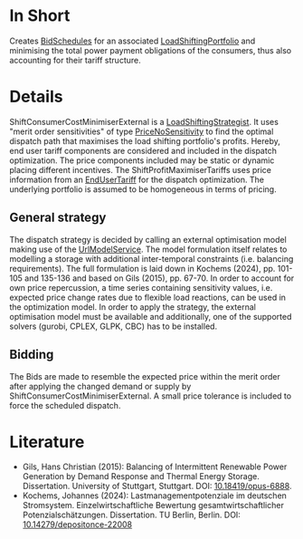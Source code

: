 # In Short

Creates [BidSchedules](./BidSchedule.md) for an associated [LoadShiftingPortfolio](./LoadShiftingPortfolio.md) and minimising the total power payment obligations of the consumers, thus also accounting for their tariff structure.

# Details

ShiftConsumerCostMinimiserExternal is a [LoadShiftingStrategist](./LoadShiftingStrategist.md).
It uses "merit order sensitivities" of type [PriceNoSensitivity](./PriceNoSensitivity.md) to find the optimal dispatch path that maximises the load shifting portfolio's profits.
Hereby, end user tariff components are considered and included in the dispatch optimization.
The price components included may be static or dynamic placing different incentives.
The ShiftProfitMaximiserTariffs uses price information from an [EndUserTariff](./EndUserTariff.md) for the dispatch optimization.
The underlying portfolio is assumed to be homogeneous in terms of pricing.

## General strategy

The dispatch strategy is decided by calling an external optimisation model making use of the [UrlModelService](../Util/UrlModelService.md).
The model formulation itself relates to modelling a storage with additional inter-temporal constraints (i.e. balancing requirements).
The full formulation is laid down in Kochems (2024), pp. 101-105 and 135-136 and based on Gils (2015), pp. 67-70.
In order to account for own price repercussion, a time series containing sensitivity values, i.e. expected price change rates due to flexible load reactions, can be used in the optimization model.
In order to apply the strategy, the external optimisation model must be available and additionally, one of the supported solvers (gurobi, CPLEX, GLPK, CBC) has to be installed.

## Bidding

The Bids are made to resemble the expected price within the merit order after applying the changed demand or supply by ShiftConsumerCostMinimiserExternal.
A small price tolerance is included to force the scheduled dispatch.

# Literature

* Gils, Hans Christian (2015): Balancing of Intermittent Renewable Power Generation by Demand Response and Thermal Energy Storage. Dissertation. University of Stuttgart, Stuttgart. DOI: [10.18419/opus-6888](http://dx.doi.org/10.18419/opus-6888).
* Kochems, Johannes (2024): Lastmanagementpotenziale im deutschen Stromsystem. Einzelwirtschaftliche Bewertung gesamtwirtschaftlicher Potenzialschätzungen. Dissertation. TU Berlin, Berlin. DOI: [10.14279/depositonce-22008](https://doi.org/10.14279/depositonce-22008)